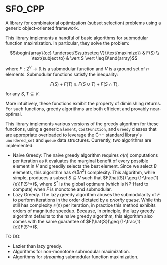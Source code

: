 # SFO_CPP
A library for combinatorial optimization (subset selection) problems using a generic object-oriented framework.

This library implements a handful of basic algorithms for submodular function maximization.  In particular, they solve the problem:

 ```math
\begin{array}{cc} \underset{S\subseteq V}{\text{maximize}} & F(S) \\ \text{subject to} & \vert S \vert \leq B\end{array}
```

where $F:2^V\to\mathbb{R}$ is a submodular function and $V$ is a ground set of $n$ elements.  Submodular functions satisfy the inequality:

$$ F(S) + F(T) \geq F(S\cup T) + F(S\cap T), $$

for any $S, T \subseteq V$.

More intuitively, these functions exhibit the property of diminishing returns.  For such functions, greedy algorithms are both efficient and provably near-optimal.

This library implements various versions of the greedy algorithm for these functions, using a generic `Element`, `CostFunction`, and `Greedy` classes that are appropriate overloaded to leverage the C++ standard library's `unordered_set` and `queue` data structures.  Currently, two algorithms are implemented:

* Naive Greedy:
    The naive greedy algorithm requires $\mathcal{O}(n)$ computations per iteration as it evaluates the marginal benefit of every possible element in $V$ and greedily selects the best element.  Since we select $B$ elements, this algorithm has $\mathcal{O}(Bn^2)$ complexity.  This algorithm, while simple, produces a subset $S\subseteq V$ such that $F(\hat{S}) \geq (1-\frac{1}{e})F(S^*)$, where $S^*$ is the global optimum (which is NP-Hard to compute) when $F$ is monotone and submodular.
* Lazy Greedy.
    The lazy greedy algorithm abuses the submodularity of $F$ to perform iterations in the order dictated by a _priority queue_.  While this still has complexity $\mathcal{O}(n)$ per iteration, in practice this method exhibits orders of magnitude speedup.  Because, in principle, the lazy greedy algorithm defaults to the naive greedy algorithm, this algorithm also comes with the same guarantee of $F(\hat{S})\geq (1-\frac{1}{e})F(S^*)$.

TO DO:
* Lazier than lazy greedy.
* Algorithms for non-monotone submodular maximization.
* Algorithms for _streaming_ submodular function maximization.
